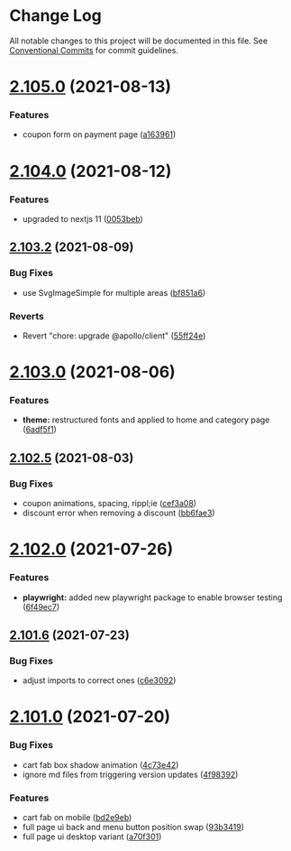# Change Log

All notable changes to this project will be documented in this file.
See [Conventional Commits](https://conventionalcommits.org) for commit guidelines.

# [2.105.0](https://github.com/ho-nl/m2-pwa/compare/@reachdigital/magento-cart@2.104.2...@reachdigital/magento-cart@2.105.0) (2021-08-13)


### Features

* coupon form on payment page ([a163961](https://github.com/ho-nl/m2-pwa/commit/a1639617be756b357177fcce255cf662c5314499))





# [2.104.0](https://github.com/ho-nl/m2-pwa/compare/@reachdigital/magento-cart@2.103.3...@reachdigital/magento-cart@2.104.0) (2021-08-12)


### Features

* upgraded to nextjs 11 ([0053beb](https://github.com/ho-nl/m2-pwa/commit/0053beb7ef597c190add7264256a0eaec35868da))





## [2.103.2](https://github.com/ho-nl/m2-pwa/compare/@reachdigital/magento-cart@2.103.1...@reachdigital/magento-cart@2.103.2) (2021-08-09)


### Bug Fixes

* use SvgImageSimple for multiple areas ([bf851a6](https://github.com/ho-nl/m2-pwa/commit/bf851a6740e1956a78f457c2d90904ee2f65da2f))


### Reverts

* Revert "chore: upgrade @apollo/client" ([55ff24e](https://github.com/ho-nl/m2-pwa/commit/55ff24ede0e56c85b8095edadadd1ec5e0b1b8d2))





# [2.103.0](https://github.com/ho-nl/m2-pwa/compare/@reachdigital/magento-cart@2.102.6...@reachdigital/magento-cart@2.103.0) (2021-08-06)


### Features

* **theme:** restructured fonts and applied to home and category page ([6adf5f1](https://github.com/ho-nl/m2-pwa/commit/6adf5f11321bdfbf499125f1161c5abf5a1bfe4a))





## [2.102.5](https://github.com/ho-nl/m2-pwa/compare/@reachdigital/magento-cart@2.102.4...@reachdigital/magento-cart@2.102.5) (2021-08-03)


### Bug Fixes

* coupon animations, spacing, rippl;ie ([cef3a08](https://github.com/ho-nl/m2-pwa/commit/cef3a08d0545947518873c5257c59fc1b98f1a21))
* discount error when removing a discount ([bb6fae3](https://github.com/ho-nl/m2-pwa/commit/bb6fae3ccee694d6a19d9de01febd4cc0166b49c))





# [2.102.0](https://github.com/ho-nl/m2-pwa/compare/@reachdigital/magento-cart@2.101.8...@reachdigital/magento-cart@2.102.0) (2021-07-26)


### Features

* **playwright:** added new playwright package to enable browser testing ([6f49ec7](https://github.com/ho-nl/m2-pwa/commit/6f49ec7595563775b96ebf21c27e39da1282e8d9))





## [2.101.6](https://github.com/ho-nl/m2-pwa/compare/@reachdigital/magento-cart@2.101.5...@reachdigital/magento-cart@2.101.6) (2021-07-23)


### Bug Fixes

* adjust imports to correct ones ([c6e3092](https://github.com/ho-nl/m2-pwa/commit/c6e3092569d1c49fe138b3810704da8e04acbbe2))





# [2.101.0](https://github.com/ho-nl/m2-pwa/compare/@reachdigital/magento-cart@2.100.10...@reachdigital/magento-cart@2.101.0) (2021-07-20)


### Bug Fixes

* cart fab box shadow animation ([4c73e42](https://github.com/ho-nl/m2-pwa/commit/4c73e423a920f6485f72b24141cccda010a35ab7))
* ignore md files from triggering version updates ([4f98392](https://github.com/ho-nl/m2-pwa/commit/4f9839250b3a32d3070da5290e5efcc5e2243fba))


### Features

* cart fab on mobile ([bd2e9eb](https://github.com/ho-nl/m2-pwa/commit/bd2e9ebe056ba9a81b5c7228f1e5be57171266f4))
* full page ui back and menu button position swap ([93b3419](https://github.com/ho-nl/m2-pwa/commit/93b34197947d133f4d1480c4ce68a0302201b858))
* full page ui desktop variant ([a70f301](https://github.com/ho-nl/m2-pwa/commit/a70f3013da36fa131f82fb44457b107fb7705df6))
